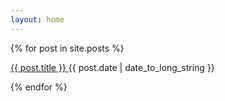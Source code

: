 ```yaml
---
layout: home
---
```


 {% for post in site.posts %}
  <article>
    <p>
      <a href="{{ post.url }}">
        {{ post.title }}
      </a>
    <time datetime="{{ post.date | date: "%Y-%m-%d" }}">{{ post.date | date_to_long_string }}</time>
    </p>
  </article>
{% endfor %}
